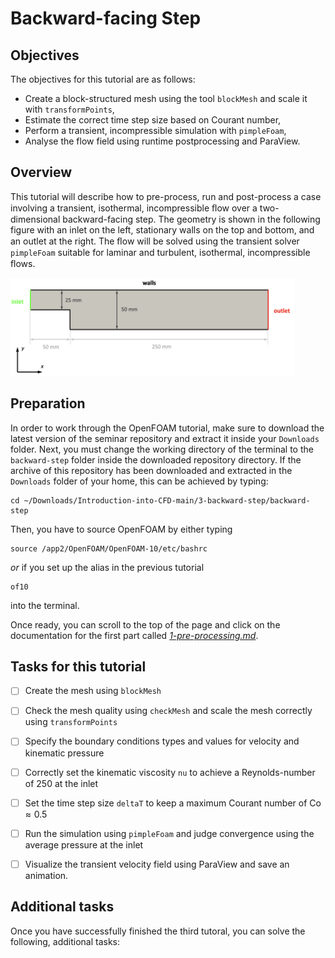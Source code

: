 # Backward-facing Step

## Objectives

The objectives for this tutorial are as follows:
  * Create a block-structured mesh using the tool `blockMesh` and scale it with `transformPoints`,
  * Estimate the correct time step size based on Courant number,
  * Perform a transient, incompressible simulation with `pimpleFoam`,
  * Analyse the flow field using runtime postprocessing and ParaView.


## Overview

This tutorial will describe how to pre-process, run and post-process a case involving a transient, isothermal, incompressible ﬂow over a two-dimensional backward-facing step. The geometry is shown in the following figure with an inlet on the left, stationary walls on the top and bottom, and an outlet at the right. The ﬂow will be solved using the transient solver `pimpleFoam` suitable for laminar and turbulent, isothermal, incompressible ﬂows.

<img src="./figures/backward-step-geometry.png" width="90%">


## Preparation

In order to work through the OpenFOAM tutorial, make sure to download the latest version of the seminar repository and extract it inside your `Downloads` folder. Next, you must change the working directory of the terminal to the `backward-step` folder inside the downloaded repository directory. If the archive of this repository has been downloaded and extracted in the `Downloads` folder of your home, this can be achieved by typing:

```
cd ~/Downloads/Introduction-into-CFD-main/3-backward-step/backward-step
```

Then, you have to source OpenFOAM by either typing

```
source /app2/OpenFOAM/OpenFOAM-10/etc/bashrc
```

*or* if you set up the alias in the previous tutorial

```
of10
```

into the terminal.

Once ready, you can scroll to the top of the page and click on the documentation for the first part called [*1-pre-processing.md*](./1-pre-processing.md).

## Tasks for this tutorial

 - [ ] Create the mesh using `blockMesh`
 - [ ] Check the mesh quality using `checkMesh` and scale the mesh correctly using `transformPoints` 
 - [ ] Specify the boundary conditions types and values for velocity and kinematic pressure
 - [ ] Correctly set the kinematic viscosity `nu` to achieve a Reynolds-number of 250 at the inlet
 - [ ] Set the time step size `deltaT` to keep a maximum Courant number of $\text{Co} \approx 0.5$
 - [ ] Run the simulation using `pimpleFoam` and judge convergence using the average pressure at the inlet
 - [ ] Visualize the transient velocity field using ParaView and save an animation.


## Additional tasks

Once you have successfully finished the third tutoral, you can solve the following, additional tasks:
